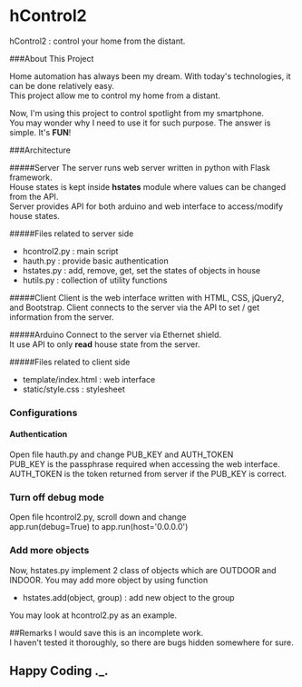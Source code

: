 # hControl2
hControl2 : control your home from the distant.

###About This Project

Home automation has always been my dream. With today's technologies, it can be done relatively easy.  
This project allow me to control my home from a distant.  

Now, I'm using this project to control spotlight from my smartphone.  
You may wonder why I need to use it for such purpose. The answer is simple. It's **FUN**!


###Architecture

#####Server
The server runs web server written in python with Flask framework.  
House states is kept inside **hstates** module where values can be changed from the API.  
Server provides API for both arduino and web interface to access/modify house states.

#####Files related to server side
- hcontrol2.py : main script
- hauth.py : provide basic authentication
- hstates.py : add, remove, get, set the states of objects in house
- hutils.py : collection of utility functions

#####Client
Client is the web interface written with HTML, CSS, jQuery2, and Bootstrap.
Client connects to the server via the API to set / get information from the server.

#####Arduino
Connect to the server via Ethernet shield.  
It use API to only **read** house state from the server.

#####Files related to client side
- template/index.html : web interface
- static/style.css : stylesheet

### Configurations

#### Authentication
Open file hauth.py and change PUB_KEY and AUTH_TOKEN  
PUB_KEY is the passphrase required when accessing the web interface.  
AUTH_TOKEN is the token returned from server if the PUB_KEY is correct.

### Turn off debug mode
Open file hcontrol2.py, scroll down and change  
app.run(debug=True) to app.run(host='0.0.0.0')

### Add more objects
Now, hstates.py implement 2 class of objects which are OUTDOOR and INDOOR.
You may add more object by using function
- hstates.add(object, group) : add new object to the group

You may look at hcontrol2.py as an example.

##Remarks
I would save this is an incomplete work.  
I haven't tested it thoroughly, so there are bugs hidden somewhere for sure.

## Happy Coding ._.
